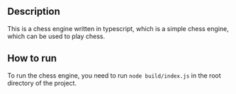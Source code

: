 ## Description

This is a chess engine written in typescript, which is a simple chess engine, which can be used to play chess.

## How to run

To run the chess engine, you need to run `node build/index.js` in the root directory of the project.

